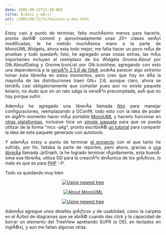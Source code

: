```yaml
---
date: 2005-09-12T21:20:00Z
title: Â¡Nini y mÃ¡s!
url: /2005/09/12/%c2%a1nini-y-mas.html
---
```


<div style="clear:both;"></div>
<p style="text-align: justify;">Estoy casi a punto de terminar, falta muchÃ­simo menos para hacerlo, pronto darÃ© commit y aproximadamente unas <span style="font-style:italic;">20+</span> clases serÃ¡n modificadas, le he metido muchÃ­sima mano a la parte de MonoUML.Widgets, ahora esta todo mejor, me falta hacer un poco mÃ¡s de pruebas y todo quedarÃ¡ listo, he agregado unas cosas extras, las mÃ¡s importantes incluyen el reemplazo de los Widgets Gnome.About por Gtk.AboutDialog y Gnome.IconList por Gtk.IconView, agregando con esto una dependencia a la <a href="http://go-mono.com/sources/gtk-sharp-2.0/gtk-sharp-2.5.91.tar.gz">versiÃ³n 2.5.9 de Gtk#</a>, podrÃ­a parecer algo <span style="font-style:italic;">extremo</span> tomar esta librerÃ­a en estos momentos, pero creo que hoy en dÃ­a la mayorÃ­a de las distribuciones traen Gtk+ 2.6, aunque claro, ahora se tendrÃ¡ casi obligatoriamente que compilar pues aun no existe paquete binario, no dudo que en un rato salga la versiÃ³n precompilada, asÃ­ que no hay porque sufrir.</p>
<p style="text-align: justify;">AdemÃ¡s he agregado una librerÃ­a llamada <a href="http://nini.sourceforge.net">Nini</a> para manejar configuraciones, reemplazando a GConf#, todo esto con la idea de poder en algÃºn momento hacer mÃ¡s portable <a href="http://www.monouml.org">MonoUML</a> y hacerlo funcionar en <a href="http://www.apple.com/macosx/">otras plataformas</a>, inclusive hice un <a href="http://www.monouml.org/files/NiniWithTestCase.tar.gz">simple paquete</a> para que se pueda utilizar de la forma "<span style="font-style:italic;">mcs -pkg</span>", pronto escribirÃ© <a href="http://beta.monohispano.org">un tutorial</a> para compartir la idea de este paquete generado con autotools.</p>
<p style="text-align: justify;">Y ademÃ¡s estoy a punto de terminar <a href="http://www.naftaforum.org">el proyecto</a> con el que tanto he sufrido, por fin, faltaba la parte de reportes, pero ahora, gracias a <a href="http://www.aditus.nu/jpgraph/index.php">una librerÃ­a</a> llamada <span style="font-style:italic;">JpGraph</span>, la he logrado terminar rÃ¡pidamente, esta buenÃ­sima esa librerÃ­a, utiliza GD para la creaciÃ³n dinÃ¡mica de los grÃ¡ficos, lo malo es que es para <a href="http://www.php.net">PHP</a> :-P.</p>
<p style="text-align: justify;">Todo va quedando muy bien</p>
<p style="text-align: center;"><a href="http://static.flickr.com/27/42872896_0bd8e3b685_o.png"><img border="0" src="http://static.flickr.com/27/42872896_0bd8e3b685_m.jpg" title="Using newest tree" alt="Using newest tree"/></a></p>
<p style="text-align: center;"><a href="http://static.flickr.com/33/42872894_5e03a315d1_o.png"><img border="0" src="http://static.flickr.com/33/42872894_5e03a315d1_m.jpg" title="About MonoUML" alt="About MonoUML"/></a></p>
<p style="text-align: center;"><a href="http://static.flickr.com/25/42872895_de0479ba47_o.png"><img border="0" src="http://static.flickr.com/25/42872895_de0479ba47_m.jpg" title="Using newest tree" alt="Using newest tree"/></a></p>
<p style="text-align: justify;">AdemÃ¡s agregue unos detalles grÃ¡ficos y  de usabilidad, como la carpeta en el Ã¡rbol de diagramas que se abrÃ© cuando das click y la capacidad de borrar un elemento del TreeView apretando SUPR (o DEL en teclados en inglÃ©s), y aun me faltan algunas otras.</p>
<div style="clear:both; padding-bottom: 0.25em;"></div>
